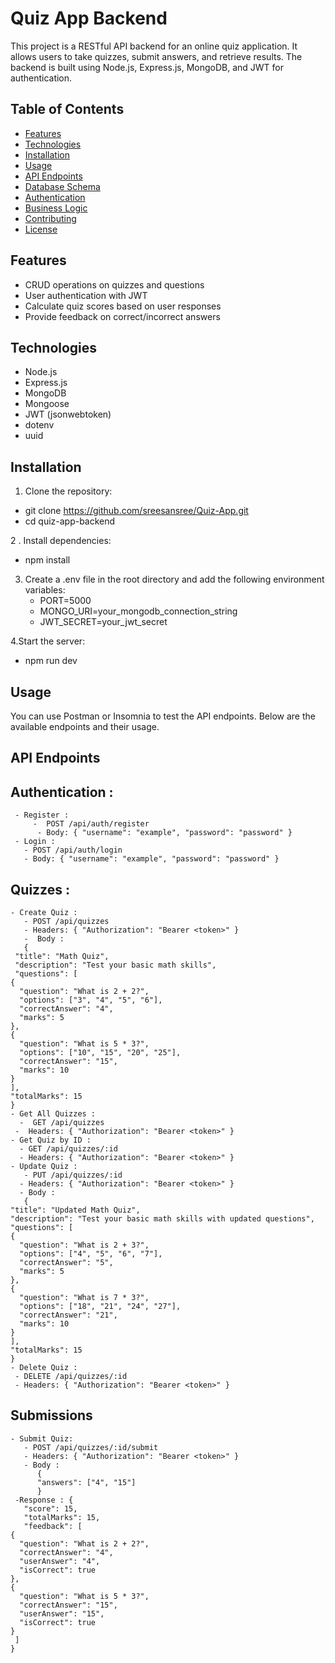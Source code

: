 # Quiz App Backend

This project is a RESTful API backend for an online quiz application. It allows users to take quizzes, submit answers, and retrieve results. The backend is built using Node.js, Express.js, MongoDB, and JWT for authentication.

## Table of Contents

- [Features](#features)
- [Technologies](#technologies)
- [Installation](#installation)
- [Usage](#usage)
- [API Endpoints](#api-endpoints)
- [Database Schema](#database-schema)
- [Authentication](#authentication)
- [Business Logic](#business-logic)
- [Contributing](#contributing)
- [License](#license)

## Features

- CRUD operations on quizzes and questions
- User authentication with JWT
- Calculate quiz scores based on user responses
- Provide feedback on correct/incorrect answers

## Technologies

- Node.js
- Express.js
- MongoDB
- Mongoose
- JWT (jsonwebtoken)
- dotenv
- uuid

## Installation
1. Clone the repository:
  - git clone https://github.com/sreesansree/Quiz-App.git
  - cd quiz-app-backend
   
2 . Install dependencies:
  - npm install
     
3. Create a .env file in the root directory and add the following environment variables:
   - PORT=5000
   - MONGO_URI=your_mongodb_connection_string
   - JWT_SECRET=your_jwt_secret
   
4.Start the server:
  - npm run dev

## Usage 
You can use Postman or Insomnia to test the API endpoints. Below are the available endpoints and their usage.

## API Endpoints  
## Authentication :
     - Register : 
         -  POST /api/auth/register
          - Body: { "username": "example", "password": "password" }
     - Login : 
       - POST /api/auth/login
       - Body: { "username": "example", "password": "password" }
 ## Quizzes : 
    - Create Quiz :
       - POST /api/quizzes
       - Headers: { "Authorization": "Bearer <token>" }
       -  Body :
       {
     "title": "Math Quiz",
     "description": "Test your basic math skills",
     "questions": [
    {
      "question": "What is 2 + 2?",
      "options": ["3", "4", "5", "6"],
      "correctAnswer": "4",
      "marks": 5
    },
    {
      "question": "What is 5 * 3?",
      "options": ["10", "15", "20", "25"],
      "correctAnswer": "15",
      "marks": 10
    }
    ],
    "totalMarks": 15
    }
    - Get All Quizzes :
      -  GET /api/quizzes
     -  Headers: { "Authorization": "Bearer <token>" }  
    - Get Quiz by ID : 
      - GET /api/quizzes/:id
      - Headers: { "Authorization": "Bearer <token>" }
    - Update Quiz :
       - PUT /api/quizzes/:id
      - Headers: { "Authorization": "Bearer <token>" }
      - Body :
       {
    "title": "Updated Math Quiz",
    "description": "Test your basic math skills with updated questions",
    "questions": [
    {
      "question": "What is 2 + 3?",
      "options": ["4", "5", "6", "7"],
      "correctAnswer": "5",
      "marks": 5
    },
    {
      "question": "What is 7 * 3?",
      "options": ["18", "21", "24", "27"],
      "correctAnswer": "21",
      "marks": 10
    }
    ],
    "totalMarks": 15
    }
    - Delete Quiz :
     - DELETE /api/quizzes/:id
     - Headers: { "Authorization": "Bearer <token>" }


## Submissions
    - Submit Quiz:
       - POST /api/quizzes/:id/submit
       - Headers: { "Authorization": "Bearer <token>" }
       - Body : 
          {
          "answers": ["4", "15"]
          }
     -Response : {
       "score": 15,
       "totalMarks": 15,
       "feedback": [
    {
      "question": "What is 2 + 2?",
      "correctAnswer": "4",
      "userAnswer": "4",
      "isCorrect": true
    },
    {
      "question": "What is 5 * 3?",
      "correctAnswer": "15",
      "userAnswer": "15",
      "isCorrect": true
    }
     ] 
    }



